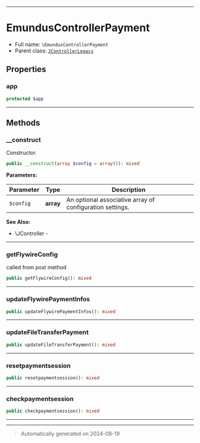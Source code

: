 ***

# EmundusControllerPayment





* Full name: `\EmundusControllerPayment`
* Parent class: [`JControllerLegacy`](./JControllerLegacy.md)



## Properties


### app



```php
protected $app
```






***

## Methods


### __construct

Constructor.

```php
public __construct(array $config = array()): mixed
```








**Parameters:**

| Parameter | Type | Description |
|-----------|------|-------------|
| `$config` | **array** | An optional associative array of configuration settings. |





**See Also:**

* \JController - 

***

### getFlywireConfig

called from post method

```php
public getFlywireConfig(): mixed
```












***

### updateFlywirePaymentInfos



```php
public updateFlywirePaymentInfos(): mixed
```












***

### updateFileTransferPayment



```php
public updateFileTransferPayment(): mixed
```












***

### resetpaymentsession



```php
public resetpaymentsession(): mixed
```












***

### checkpaymentsession



```php
public checkpaymentsession(): mixed
```












***


***
> Automatically generated on 2024-08-19
